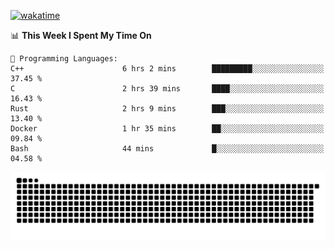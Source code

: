 [![wakatime](https://wakatime.com/badge/user/384f91c6-4eee-411f-8f3b-1b691f58a544.svg)](https://wakatime.com/@384f91c6-4eee-411f-8f3b-1b691f58a544)

<!--START_SECTION:waka-->
📊 **This Week I Spent My Time On** 

```text
💬 Programming Languages: 
C++                      6 hrs 2 mins        █████████░░░░░░░░░░░░░░░░   37.45 % 
C                        2 hrs 39 mins       ████░░░░░░░░░░░░░░░░░░░░░   16.43 % 
Rust                     2 hrs 9 mins        ███░░░░░░░░░░░░░░░░░░░░░░   13.40 % 
Docker                   1 hr 35 mins        ██░░░░░░░░░░░░░░░░░░░░░░░   09.84 % 
Bash                     44 mins             █░░░░░░░░░░░░░░░░░░░░░░░░   04.58 % 
```


<!--END_SECTION:waka-->

<picture>
  <source media="(prefers-color-scheme: dark)" srcset="https://raw.githubusercontent.com/fuwx295/fuwx295/output/github-contribution-grid-snake-dark.svg">
  <source media="(prefers-color-scheme: light)" srcset="https://raw.githubusercontent.com/fuwx295/fuwx295/output/github-contribution-grid-snake.svg">
  <img alt="github contribution grid snake animation" src="https://raw.githubusercontent.com/fuwx295/fuwx295/output/github-contribution-grid-snake.svg">
</picture>
